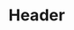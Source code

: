 <!-- TITLE: Vampire Form -->
<!-- SUBTITLE: Your fangs extend, revealing your true form. -->

# Header